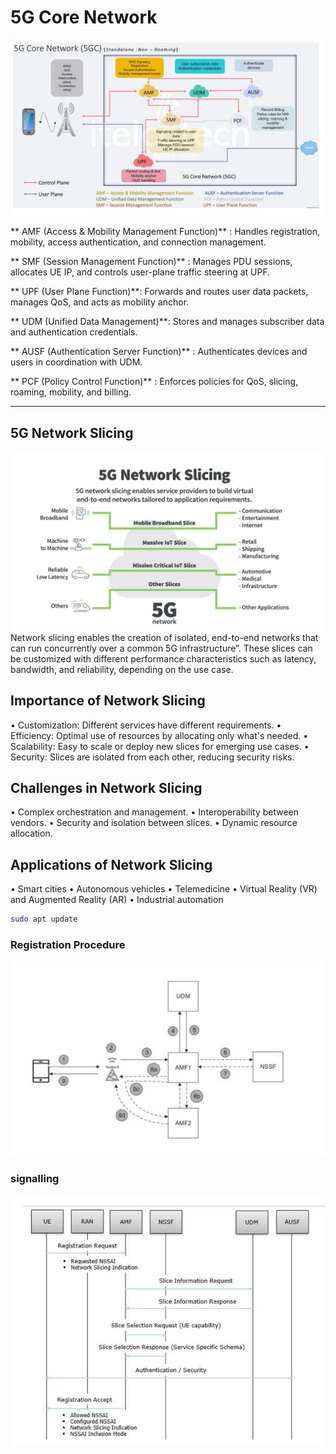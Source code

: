 # 5G Core Network

<img src = "5GC.png" alt = " 5G Core(Standalone Mode) ">

** AMF (Access & Mobility Management Function)** : Handles registration, mobility, access authentication, and connection management.

** SMF (Session Management Function)** : Manages PDU sessions, allocates UE IP, and controls user-plane traffic steering at UPF.

** UPF (User Plane Function)**: Forwards and routes user data packets, manages QoS, and acts as mobility anchor.

** UDM (Unified Data Management)**: Stores and manages subscriber data and authentication credentials.

** AUSF (Authentication Server Function)** : Authenticates devices and users in coordination with UDM.

** PCF (Policy Control Function)** : Enforces policies for QoS, slicing, roaming, mobility, and billing.

---

## 5G Network Slicing
<img src = "Network Slicing.png" alt = " Network Slicing ">
Network slicing enables the creation of isolated, end-to-end networks that can run 
concurrently over a common 5G infrastructure”. These slices can be customized with 
different performance characteristics such as latency, bandwidth, and reliability, 
depending on the use case.

## Importance of Network Slicing
• Customization: Different services have different requirements. 
• Efficiency: Optimal use of resources by allocating only what's needed. 
• Scalability: Easy to scale or deploy new slices for emerging use cases. 
• Security: Slices are isolated from each other, reducing security risks. 

## Challenges in Network Slicing
• Complex orchestration and management. 
• Interoperability between vendors. 
• Security and isolation between slices. 
• Dynamic resource allocation.

## Applications of Network Slicing
• Smart cities 
• Autonomous vehicles 
• Telemedicine 
• Virtual Reality (VR) and Augmented Reality (AR) 
• Industrial automation

```bash
sudo apt update
```

### Registration Procedure
<img src = "Registration.png" alt = " Registration procedure">

### signalling 
<img src = "signalling.png" alt = " Signalling flow graph">



